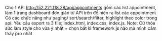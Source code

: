 Cho 1 API http://52.221.118.28/api/appointments gồm các list appointment, làm 1 trang dashboard đơn giản từ API trên để hiện ra list các appointment
Có các chức năng như paging/ sort/search/filter, highlight theo color trong api. Yêu cầu export ra 3 file: index.html, index.css, index.js.
Note: Cứ thỏa sức làm style cho vừa ý nhất + chọn bất kì framework js nào mà mình cảm thấy pro nhất
